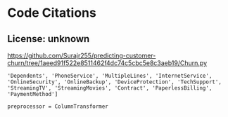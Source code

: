 # Code Citations

## License: unknown
https://github.com/Surajr255/predicting-customer-churn/tree/1aeed91f522e8511462f4dc74c5cbc5e8c3aeb19/Churn.py

```
'Dependents', 'PhoneService', 'MultipleLines', 'InternetService', 'OnlineSecurity', 'OnlineBackup', 'DeviceProtection', 'TechSupport', 'StreamingTV', 'StreamingMovies', 'Contract', 'PaperlessBilling', 'PaymentMethod']

preprocessor = ColumnTransformer
```

